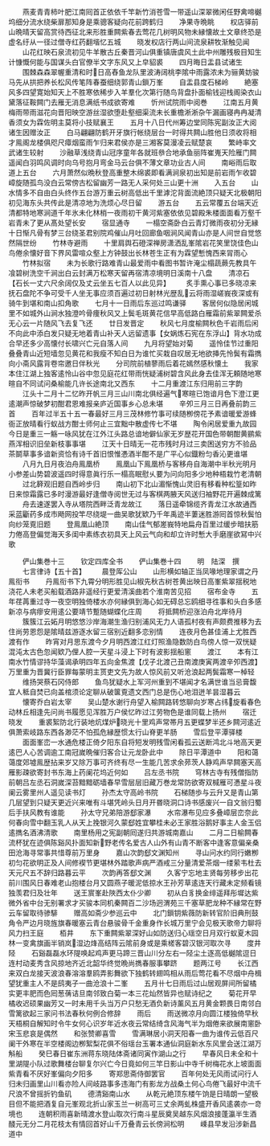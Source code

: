 <!-- { "loadSidebar": true } -->
　　燕麦青青柿叶肥江南囘首正依依千竿新竹消苍雪一带遥山深翠微闲任野禽啼樾坞细分流水绕柴扉那知身是乘骢客疑向花前跨鹤归
　　净果寺晩眺
　　权店驿前山晩晴天留高赏待西征北来形胜重闗紫春去莺花几树明风物未縁懐故土文章终恐是虚名纡从一径过僧寺红药翻堦忆五城
　　晓发权店行两山间流泉耕牧渐触见闻
　　山花红映石泉流初见牛羊散古丘秦晋河山俱重镇唐虞风土此中州雕残极目知生计慷慨何能与国谋头白官僚半文字东风又上皁貂裘
　　四月晦日盂县试诸生
　　围棘森森翠幄重清和时日高舂鱼龙队里波涛阔桃李隂中雨露浓未为骊黄妨骏马先从拱把养长松风传笔阵春蚕细绕郭青山鎻万峯
　　自盂县度石梯岭
　　絶塞风多四望寛始知天上不胜寒依稀步入羊羣化次第行随鸟背盘扑面榆钱迎栈阁染衣山黛落征鞍闗门去雁无消息满纸书成欲寄难
　　忻州试院雨中阅巻
　　江南五月黄梅雨带雨滋花向晋阳映空游丝湿欲堕赴壑细渠流未长重檐淅淅杂午漏画寝冉冉凝清香须女为霖佐明主莫将小技赋襄王
　　五月十八日代州筹边堂同陈宪副汝正大阅诸生因赠汝正
　　白马翩翩防鹤开牙旗行帐绕层台一时得共闗山胜他日须收将相才鳯阁龙楼俱咫尺瘴烟蛮雨乍归来君侯亦是三湘客莫漫凌云赋楚哀
　　繁峙率文武诸生较射
　　沙融草浅绕青山冠序童年各就班叅合地承鱼丽阵崔嵬天险雁门闗遥闻白羽鸣风调时向乌号抱月弯金马云台俱不薄文章功业古人间
　　南峪雨后取道上五台
　　六月萧然似晩秋登高重整木绵裘即看满涧泉初出知是前岩雨乍收碧嶂旋随孤鸟没白云常傍古松留幽芳一路无人采何处三山更十洲
　　入五台
　　山水情多不自由白头终作五台游万重云树高低出千里滹沱背面流絶顶只疑天北极朝阳初见海东头共传此是清凉地为洗烦心尽日留
　　游五台
　　五云常覆五台端天近清都特地寒涧道千年氷未化林梢一夜雨初干黄河紫塞依依见碧殿朱楼面面看万壑千岩青未了更从髙处望长安
　　宿显通寺
　　一榻空斋卧白云青灯微雨夜初分无縁十日惭凡骨有梦三台绕圣君别院鸡催山月吐回廊鱼咽涧风闻青山亦是人间世自觉悠然隔世纷
　　竹林寺避雨
　　十里肩舆石磴深禅房潇洒乱峯隂岩花笑里饶佳色山鸟倦余懐好音下界风雷喧众壑上方钟鼓出长林苍生正有为霖望慙愧西来冐雨心
　　竹林拟宿
　　未为长歌行路难青山最爱雨中看图书暂许淹尘榻蔬蕨先教具午飡碧树洗空千涧出白云封满万松寒天留再宿清凉境明日溪南十八盘
　　清凉石【石长一丈六尺余阔仅及丈云坐五七百人以此见异】
　　炙手熏心事已多晓凉来抚石盘陀不争可受千人坐无事应须百遍过初日射林光歴乱云将雨湿嵯峩夜深或有骑牛到堪和南山扣角歌
　　七月十一日雨后东巡过鸣谦驿
　　客居何似隐居闲城里不如城外山涧水独澄吟骨痩秋风又上鬓毛斑黄花信早高低路白雁霜前紫翠闗爱杀无心云一片随风飞去复飞还
　　廿日发晋定
　　秋风七月度榆闗秋色千岩雨后闲不向此中添白发只疑无地着青山补天人远留遗事【女娲炼石宪在东浮山】背水功成合早还多少高懐付长啸兴亡元自落人间
　　九月将望始对菊
　　遥怜佳节过重阳叠叠青山近短墙忽见黄花和我瘦不知白日为谁忙买栽自叹居无地欲挿先怜鬓有霜擕向小斋风露背卷帘邀日伴秋光
　　分司院前植蓼雨后着花嫣然感秋懐土
　　我家本住江湖上独客逺怜山谷中忽见庭花红带雨恍疑浦树碧含风此身去佳浑无頼随地寒暄自不同试问桑榆能几许长途南北又西东
　　十二月重渡江东归用前三字韵
　　江头十二月十二忆昨开帆三月三山川南北俱经遍气寒暄已饱谙月色下澄江更逺潮声惊破梦初酣君恩难报亲庐近国事乡心总未堪
　　辛夘三月三日再叠前韵三首
　　百年过半五十五一春最好三月三茂林修竹事可续随栁傍花予素谙暖爱游蜂衙正放晴看行蚁战方酣士师何止三宜黜中散虚传七不堪
　　陶令闲居爱重九故园今日是重三一觞一咏风犹在江外江头路总谙地僻仙家无岁歴花开国色带朝酣黄鹂紫燕浑相识旧垒新枝事事堪
　　江天十日晴无一花市残时月过三卖困送穷方不验品茶鬬草事多谙新资恰有诗千首旧恨惟慿酒半酣不是广平心似鐡粉匀香沁更谁堪
　　八月九日月夜泊舟鳯凰桥
　　鳯凰山下鳯凰桥与客移舟自海潮中半秋光明月小参差山势碧波遥四时得意眞行乐一榻高眠慰乆要为问向阳多少地种梧栽竹老清朝
　　过北簳观旧题自西岭步归
　　南山初下北山湄惭愧山灵旧有移看种松篁如昨日来惊霜露已多时漫游最好逢僧寺阅世无过与客棋两腋天风送归袖野花开遍棘成篱
　　舟去速遂罢入寺从塔院西畔泛青龙故江
　　落日遥牵锦缆齐青龙江水故通西采蓝斸药多成市飏网投竿尽绕堤一曲吴歌犹欵乃千年禹迹半萋迷胜游囘首惊秋鬓怕向纱笼覔旧题
　　登鳯凰山絶顶
　　南山佳气郁嵳峩特地扁舟百里过缓步暗扶筋力倦高登偏觉海天多闺中素练衣初具天上风云气向和却立许时慙大手磨崖欲冩中兴歌





　　俨山集巻十三
　　钦定四库全书
　　俨山集巻十四
　　明　陆深　撰
　　七言律诗【五十首】
　　晨登厍公山
　　山形横如轴正当凤喙地理家谓之丹鳯衔书
　　丹鳯衔书下九霄分明形胜见山椒先秋古树苍黄出映日高峯紫翠揺税地浇花人未老买船载酒路非遥经行更爱清溪曲若个淮南苦见招
　　宿布金寺
　　五年荏苒重过寺一夜空明独倚楼水亦何縁俱到海心如无碍总忘鸥细寻徃事和头白多感新凉与病瘳安用逺公要靖节蹔随蝴蝶化庄周
　　将抵闗桥迎涨泊舟北岸待月
　　簇簇江云妬月明悠悠沙岸海潮生渔归别浦风无力人语孤村夜有声颇费推移为去住尚劳恩怨是隂晴兹游逐水留三宿别近翻多恋别情
　　连夜月色甚佳浦上尤胜西渡有作
　　昨宵对月思东渡今夕月明西渡江红灯照渔隐数防白鸟傍人惊一双恍疑混沌太古色忽闻欵乃俚人腔一天星斗浸上下时有波影揺船窻
　　渡江
　　本有江南水竹情谬持华藻谒承明四年五向金焦渡【戊子北渡己丑南渡庚寅两渡辛夘西渡】万里重为晋冀行臣罪每蒙明主贳吏文先为故人惊风前又听沧浪起两鬓霜寒一棹轻
　　维扬哭蔡石冈侍郎
　　鱼鸟犹疑水上军河州重到不堪闻才名满世谁当忌膏馥宜人秪自焚已向盖棺须论定聊从破箧覔遗文西门总是伤心地泪迸羊昙湿暮云
　　懐寄乔白岩太宰
　　吴山楚水谢行舟望入榆闗路转悠聊向岁寒占纬旋看春色动林丘相逢先问尚书履愿见浑胜万户侯忆昨过江劳物色是谁同载上扬州
　　宿迁晓发
　　重裘絮防北行装地炕煤炉晓光十里鸡声常帯月五更蝶梦半还乡闗河逺近俱萧索岐路东西各渺茫不怕孤危縁歴惯太行山脊更羊肠
　　雪后登平潭驿楼
　　面面峯峦一水通危楼正倚夕阳东自将短发明残雪闲看孤云送断鸿北斗地高天更逺巴人心苦调逾工南冠嵗晩催归客合让元龙卧此中
　　除日平潭道中
　　阳和蔼蔼度郊墟鳯歴拈来岁又除万事可齐终有尽一生能几苦求余茒茨人静鸡声早闗塞天高雁影疎欲寄封书东海上药阑花坞近何如
　　吕左丞书院
　　穹林古寺有残僧指防前朝吕左丞石洞嵗深苔黯黯砺墙春早雪层层旧藏万巻龙常防欲寄双椷雁可慿星斗夜阑云雾里州人遥见读书灯
　　孙杰太守高岭书院
　　石梯随歩与云升又是青山第几层望到只疑天更近兴来唯有斗堪凭岭头日月开昬晓洞口诗书感废兴一自文翁归蜀后手扶风教有谁能
　　孙太守兄弟陪游郄家瀑
　　水帘瀑布见应多叠嶂层峦奈此何春向雪中翻玉乳人从天上挽银河久蒙郄姓宜攀桂未必王家胜浴鹅好事主人金玉侣逺擕名酒沸清歌
　　南里杨用之宪副朝囘遂归共游城南嘉山
　　二月二日榆闗春流杯犹在迹俱陈谿风扑面知新野老传名爱古人山外有山青不断客中逢客意偏亲桑田沧海寻常事共惜尊前万里身
　　嘉山次韵郄文渊知州
　　寻山问水约同行嫩栁初匀花欲明正及人间修褉节更堪林外踏歌声病严酒戒三分量清爱茶烟一缕萦韦杜去天元尺五不辞归路暮云平
　　次韵再答郄文渊
　　久客宁忘地主贤每劳移步出花前川围风日春难老山抱楼台月又圆燕子暖泥低掠水王孙芳草逺连天行藏未定频看镜独羡君归及壮年
　　送王賔峯赴陜西太仆少卿
　　初从白豸换金绯遥拜彤墀达紫微外省中台无别署求才买骏本同机秦闗百二沙场迥渭苑三千塞草肥龙种不縁常在野云车留取待骖騑
　　赠高如斋少参巡云中
　　北门鎻钥紫薇防新转官阶旧典刑鼓角令严边月晓旌旗春暖塞云青台悬骏骨千金重身作长城万里宁会见极天歌帝力聊将风力扫王庭
　　栢井
　　东下重闗紫翠深好山如防送归心瑶空日月双行蚁夏木园林一变禽旗画半销岚湿边烽高结阵云隂前身或是乘槎客碧汉银河取次寻
　　度井陉
　　石谿磊磊水环隄唤起鸡声更马蹄三晋山川分左右一陉尘土逐高低樾隂逗日连村动麦秀含风掠地齐近北韶华终觉晩尚擕春服事攀跻
　　题两江号
　　长江西来双白龙接天波浪春溶溶羣鸥弄影舞欲下独鹤转翅鸣相从雨后莺花看不尽烟中舟楫望犹重主人不是鸱夷子一曲沧浪十二峯
　　五月卄七日雨后过山居观屏间所留橘实更丰肥而色囘葱蒨诘旦南邻致白菊一本三花灿然皆异也赋诗纪之
　　菊花开早橘收迟硕果幽芳又一时未用千头当万户只愁无酒负新诗薰风五月黄金颗畏日南邻白雪篱欲起三家问书法春秋何例合修辞
　　雨后
　　雨送微凉月向圆江楼独倚早秋天梧桐自解知时令牛女何心识岁年近水夜云常结绮含风海气半为烟倦来欲展南窻卧宋玉悲哀是偶然
　　和张赞卿喜雪
　　雪满琳居小洞天阳春一曲为谁传云低百尺阑干外寒在半空楼阁边栁絮梨花俱不俗瑶台玉署本通仙洞庭新水东风里会送江湖万斛船
　　癸巳春日崔东洲蒋东晓陆体斋诸同寅作湖山之行
　　早春风日未全和十里湖隄小队过歌舞楼台聊复尔兴亡今日竟如何三竿日影山中寺千树梅花水上坡面面紫青看不厌好峯偏向夕阳多
　　寄郑思斋侍御罢官
　　百年何处无风雨试问行人归未归画里山川看亦险人间岐路事多违海门有影龙方战桑土何心鸟倦飞最好中流千尺浪不曾摇折钓鱼矶
　　德清谿南山水
　　从乾元絶顶东楼午饷是日晴朗一望极目但不能把酒复自元峯观北折山家玉兰一树高可三丈余两虬株盛开香风逺袭亦一竒境也
　　连朝积雨喜新晴渡水登山取次行南斗星辰奠吴越东风烟浪接蓬瀛半生酒醆元无分二月花枝太有情回首好山千万叠青云长傍涧松明
　　嵊县早发沿涉新昌道中
